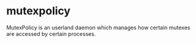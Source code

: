 # mutexpolicy
MutexPolicy is an userland daemon which manages how certain mutexes are accessed by certain processes. 
